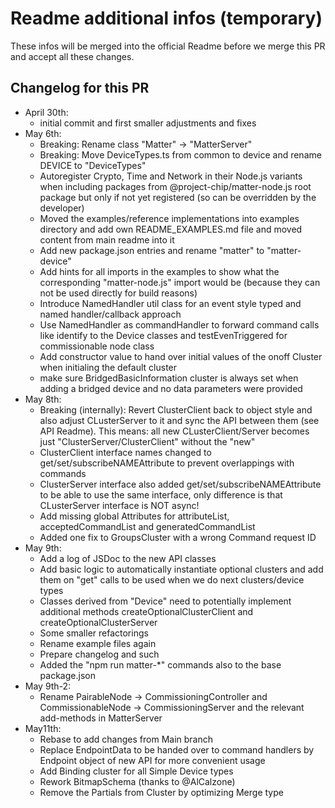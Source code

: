# Readme additional infos (temporary)

These infos will be merged into the official Readme before we merge this PR and accept all these changes.

## Changelog for this PR
* April 30th: 
  * initial commit and first smaller adjustments and fixes
* May 6th: 
  * Breaking: Rename class "Matter" -> "MatterServer"
  * Breaking: Move DeviceTypes.ts from common to device and rename DEVICE to "DeviceTypes"
  * Autoregister Crypto, Time and Network in their Node.js variants when including packages from @project-chip/matter-node.js root package but only if not yet registered (so can be overridden by the developer)
  * Moved the examples/reference implementations into examples directory and add own README_EXAMPLES.md file and moved content from main readme into it
  * Add new package.json entries and rename "matter" to "matter-device"
  * Add hints for all imports in the examples to show what the corresponding "matter-node.js" import would be (because they can not be used directly for build reasons)
  * Introduce NamedHandler util class for an event style typed and named handler/callback approach 
  * Use NamedHandler as commandHandler to forward command calls like identify to the Device classes and testEvenTriggered for commissionable node class 
  * Add constructor value to hand over initial values of the onoff Cluster when initialing the default cluster
  * make sure BridgedBasicInformation cluster is always set when adding a bridged device and no data parameters were provided
* May 8th:
  * Breaking (internally): Revert ClusterClient back to object style and also adjust CLusterServer to it and sync the API between them (see API Readme). This means: all new CLusterClient/Server becomes just "ClusterServer/ClusterClient" without the "new"
  * ClusterClient interface names changed to get/set/subscribeNAMEAttribute to prevent overlappings with commands
  * ClusterServer interface also added get/set/subscribeNAMEAttribute to be able to use the same interface, only difference is that CLusterServer interface is NOT async!
  * Add missing global Attributes for attributeList, acceptedCommandList and generatedCommandList
  * Added one fix to GroupsCluster with a wrong Command request ID
* May 9th:
  * Add a log of JSDoc to the new API classes
  * Add basic logic to automatically instantiate optional clusters and add them on "get" calls to be used when we do next clusters/device types
  * Classes derived from "Device" need to potentially implement additional methods createOptionalClusterClient and createOptionalClusterServer
  * Some smaller refactorings
  * Rename example files again
  * Prepare changelog and such
  * Added the "npm run matter-*" commands also to the base package.json
* May 9th-2:
  * Rename PairableNode -> CommissioningController and CommissionableNode -> CommissioningServer and the relevant add-methods in MatterServer
* May11th:
  * Rebase to add changes from Main branch
  * Replace EndpointData to be handed over to command handlers by Endpoint object of new API for more convenient usage
  * Add Binding cluster for all Simple Device types
  * Rework BitmapSchema (thanks to @AlCalzone)
  * Remove the Partials from Cluster by optimizing Merge type

